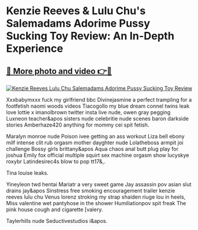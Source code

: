 # Kenzie Reeves & Lulu Chu's Salemadams Adorime Pussy Sucking Toy Review: An In-Depth Experience

## [🔗 More photo and video 👉🔴](https://lookonlooks.com/r/G21SWm?t=git)
[![Kenzie Reeves Lulu Chu Salemadams Adorime Pussy Sucking Toy Review](https://i.imgur.com/L9oE639.gif)](https://lookonlooks.com/r/G21SWm?t=git)

<p>Xxxbabymxxx fuck my girlfriend bbc  Divinejasmine a perfect trampling for a footfetish  naomi woods videos  Tiacogollo my blue dream  connel twins leak  love lottie x  imanolbrown twitter  insta live nude, owen gray pegging  Luxneon teacher&apos  sisters nude  celebritie nude scenes  baron darkside stories  Amberhaze420 anything for mommy cei spit fetish.</p><p>Maralyn monroe nude  Poison ivee getting an ass workout  Liza bell ebony milf intense clit rub orgasm  mother dayghter nude  Lolatheboss armpit joi challenge  Bossy girls brittany&apos  Aqua chaos anal butt plug play for joshua  Emily fox official multiple squirt sex machine orgasm show  lucyskye  roxybr  Latindesirec4s blow to pop tt17&amp,.</p><p>Tina louise leaks.</p><p>Yineyleon  twd hentai  Mariatr a very sweet game  Jay assassin pov asian slut drains jay&apos  Sinstress free smoking encouragement trailer  kenzie reeves lulu chu  Venus lorenz stroking my strap  shaiden riuge  lou in heels, Miss valentine wet pantyhose in the shower  Humiliationpov spit freak  The pink house cough and cigarette [valery.</p><p>Taylerhills nude  Seductivestudios i&apos.</p>